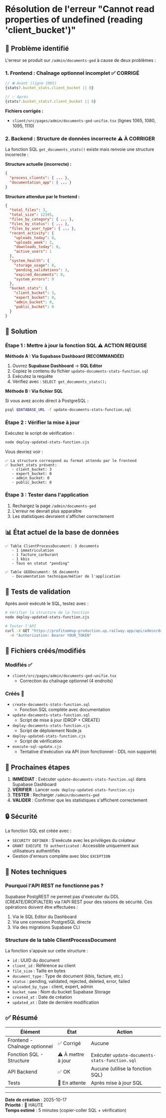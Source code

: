 # Résolution de l'erreur "Cannot read properties of undefined (reading 'client_bucket')"

## 🎯 Problème identifié

L'erreur se produit sur `/admin/documents-ged` à cause de deux problèmes :

### 1. Frontend : Chaînage optionnel incomplet ✅ **CORRIGÉ**
```typescript
// ❌ Avant (ligne 1065)
{stats?.bucket_stats.client_bucket || 0}

// ✅ Après
{stats?.bucket_stats?.client_bucket || 0}
```

**Fichiers corrigés :**
- `client/src/pages/admin/documents-ged-unifie.tsx` (lignes 1065, 1080, 1095, 1110)

### 2. Backend : Structure de données incorrecte ⚠️ **À CORRIGER**

La fonction SQL `get_documents_stats()` existe mais renvoie une structure incorrecte :

**Structure actuelle (incorrecte) :**
```json
{
  "process_clients": { ... },
  "documentation_app": { ... }
}
```

**Structure attendue par le frontend :**
```json
{
  "total_files": 3,
  "total_size": 12345,
  "files_by_category": { ... },
  "files_by_status": { ... },
  "files_by_user_type": { ... },
  "recent_activity": {
    "uploads_today": 0,
    "uploads_week": 3,
    "downloads_today": 0,
    "active_users": 1
  },
  "system_health": {
    "storage_usage": 0,
    "pending_validations": 3,
    "expired_documents": 0,
    "system_errors": 0
  },
  "bucket_stats": {
    "client_bucket": 3,
    "expert_bucket": 0,
    "admin_bucket": 0,
    "public_bucket": 0
  }
}
```

## 🔧 Solution

### Étape 1 : Mettre à jour la fonction SQL ⚠️ **ACTION REQUISE**

**Méthode A : Via Supabase Dashboard (RECOMMANDÉE)**

1. Ouvrez **Supabase Dashboard** → **SQL Editor**
2. Copiez le contenu du fichier `update-documents-stats-function.sql`
3. Exécutez la requête
4. Vérifiez avec : `SELECT get_documents_stats();`

**Méthode B : Via fichier SQL**

Si vous avez accès direct à PostgreSQL :
```bash
psql $DATABASE_URL -f update-documents-stats-function.sql
```

### Étape 2 : Vérifier la mise à jour

Exécutez le script de vérification :
```bash
node deploy-updated-stats-function.cjs
```

Vous devriez voir :
```
✅ La structure correspond au format attendu par le frontend
✅ bucket_stats présent:
   - client_bucket: 3
   - expert_bucket: 0
   - admin_bucket: 0
   - public_bucket: 0
```

### Étape 3 : Tester dans l'application

1. Rechargez la page `/admin/documents-ged`
2. L'erreur ne devrait plus apparaître
3. Les statistiques devraient s'afficher correctement

## 📊 État actuel de la base de données

```
✅ Table ClientProcessDocument: 3 documents
   - 1 immatriculation
   - 1 facture_carburant
   - 1 kbis
   - Tous en statut "pending"

✅ Table GEDDocument: 56 documents
   - Documentation technique/métier de l'application
```

## 🧪 Tests de validation

Après avoir exécuté le SQL, testez avec :

```bash
# Vérifier la structure de la fonction
node deploy-updated-stats-function.cjs

# Tester l'API
curl -X GET "https://profitummvp-production.up.railway.app/api/admin/documents/stats" \
  -H "Authorization: Bearer YOUR_TOKEN"
```

## 📁 Fichiers créés/modifiés

### Modifiés ✅
- `client/src/pages/admin/documents-ged-unifie.tsx`
  - Correction du chaînage optionnel (4 endroits)

### Créés 📄
- `create-documents-stats-function.sql`
  - Fonction SQL complète avec documentation
- `update-documents-stats-function.sql`
  - Script de mise à jour (DROP + CREATE)
- `deploy-documents-stats-function.cjs`
  - Script de déploiement Node.js
- `deploy-updated-stats-function.cjs`
  - Script de vérification
- `execute-sql-update.cjs`
  - Tentative d'exécution via API (non fonctionnel - DDL non supporté)

## 🎯 Prochaines étapes

1. **IMMÉDIAT** : Exécuter `update-documents-stats-function.sql` dans Supabase Dashboard
2. **VÉRIFIER** : Lancer `node deploy-updated-stats-function.cjs`
3. **TESTER** : Recharger `/admin/documents-ged`
4. **VALIDER** : Confirmer que les statistiques s'affichent correctement

## 🔒 Sécurité

La fonction SQL est créée avec :
- `SECURITY DEFINER` : S'exécute avec les privilèges du créateur
- `GRANT EXECUTE TO authenticated` : Accessible uniquement aux utilisateurs authentifiés
- Gestion d'erreurs complète avec bloc `EXCEPTION`

## 📝 Notes techniques

### Pourquoi l'API REST ne fonctionne pas ?

Supabase PostgREST ne permet pas d'exécuter du DDL (CREATE/DROP/ALTER) via l'API REST pour des raisons de sécurité. Ces opérations doivent être effectuées :
1. Via le SQL Editor du Dashboard
2. Via une connexion PostgreSQL directe
3. Via des migrations Supabase CLI

### Structure de la table ClientProcessDocument

La fonction s'appuie sur cette structure :
- `id` : UUID du document
- `client_id` : Référence au client
- `file_size` : Taille en bytes
- `document_type` : Type de document (kbis, facture, etc.)
- `status` : pending, validated, rejected, deleted, error, failed
- `uploaded_by_type` : client, expert, admin
- `bucket_name` : Nom du bucket Supabase Storage
- `created_at` : Date de création
- `updated_at` : Date de dernière modification

## ✅ Résumé

| Élément | État | Action |
|---------|------|--------|
| Frontend - Chaînage optionnel | ✅ Corrigé | Aucune |
| Fonction SQL - Structure | ⚠️ À mettre à jour | Exécuter `update-documents-stats-function.sql` |
| API Backend | ✅ OK | Aucune (utilise la fonction SQL) |
| Tests | 🧪 En attente | Après mise à jour SQL |

---

**Date de création** : 2025-10-17  
**Priorité** : 🔴 HAUTE  
**Temps estimé** : 5 minutes (copier-coller SQL + vérification)

